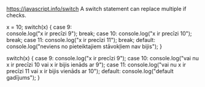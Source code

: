 https://javascript.info/switch
A switch statement can replace multiple if checks.  


x = 10; 
switch(x) { 
    case 9:  
        console.log("x ir precīzi 9"); 
        break; 
    case 10: 
        console.log("x ir precīzi 10"); 
        break;
    case 11: 
        console.log("x ir precīzi 11"); 
        break;
    default: 
        console.log("neviens no pieteiktajiem stāvokļiem nav bijis"); 
}



switch(x) {
    case 9: 
        console.log("x ir precīzi 9"); 
    case 10: 
        console.log("vai nu x ir precīzi 10 vai x ir bijis ienāds ar 9"); 
    case 11: 
        console.log("vai nu x ir precīzi 11 vai x ir bijis vienāds ar 10"); 
    default:
        console.log("default gadījums"); 
}